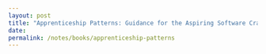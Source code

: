 ```yaml
---
layout: post
title: "Apprenticeship Patterns: Guidance for the Aspiring Software Craftsman"
date: 
permalink: /notes/books/apprenticeship-patterns
---
```

